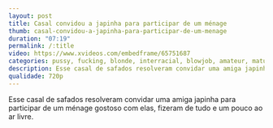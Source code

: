 ```yaml
---
layout: post
title: Casal convidou a japinha para participar de um ménage
thumb: casal-convidou-a-japinha-para-participar-de-um-menage
duration: "07:19"
permalink: /:title
video: https://www.xvideos.com/embedframe/65751687
categories: pussy, fucking, blonde, interracial, blowjob, amateur, mature, fuck, oral, big-ass, indian, big-cock, natural-tits, gozada-na-boca
description: Esse casal de safados resolveram convidar uma amiga japinha para participar de um ménage gostoso com elas, fizeram de tudo e um pouco ao ar livre.
qualidade: 720p
---
```

Esse casal de safados resolveram convidar uma amiga japinha para participar de um ménage gostoso com elas, fizeram de tudo e um pouco ao ar livre.